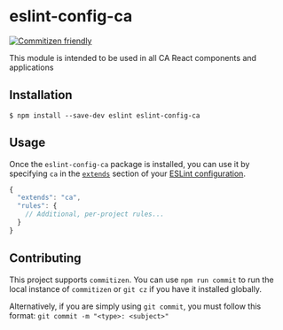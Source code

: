 # eslint-config-ca
[![Commitizen friendly](https://img.shields.io/badge/commitizen-friendly-brightgreen.svg)](http://commitizen.github.io/cz-cli/)

This module is intended to be used in all CA React components and applications


## Installation

```
$ npm install --save-dev eslint eslint-config-ca
```


## Usage

Once the `eslint-config-ca` package is installed, you can use it by specifying `ca` in the [`extends`](http://eslint.org/docs/user-guide/configuring#extending-configuration-files) section of your [ESLint configuration](http://eslint.org/docs/user-guide/configuring).

```js
{
  "extends": "ca",
  "rules": {
    // Additional, per-project rules...
  }
}
```


## Contributing

This project supports `commitizen`. You can use `npm run commit` to run the local instance of `commitizen` or `git cz` if you have it installed globally.

Alternatively, if you are simply using `git commit`, you must follow this format:
`git commit -m "<type>: <subject>"`
